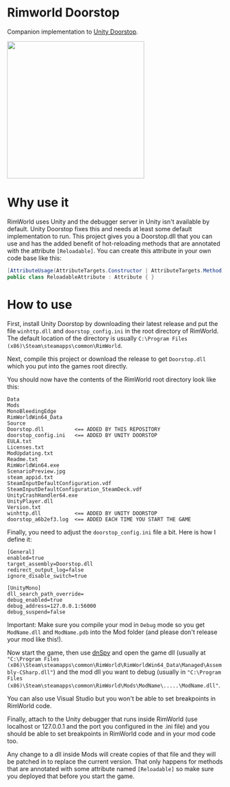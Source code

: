 # Rimworld Doorstop

Companion implementation to [Unity Doorstop](https://github.com/NeighTools/UnityDoorstop).

<img src="https://github.com/pardeike/Rimworld-Doorstop/assets/853584/8fb30d47-63ad-42b6-94ae-93377ad7948e" width="320" />

# Why use it

RimWorld uses Unity and the debugger server in Unity isn't available by default. Unity Doorstop fixes this and needs at least some default implementation to run. This project gives you a Doorstop.dll that you can use and has the added benefit of hot-reloading methods that are annotated with the attribute `[Reloadable]`. You can create this attribute in your own code base like this:

```cs
[AttributeUsage(AttributeTargets.Constructor | AttributeTargets.Method)]
public class ReloadableAttribute : Attribute { }
```

# How to use

First, install Unity Doorstop by downloading their latest release and put the file `winhttp.dll` and `doorstop_config.ini` in the root directory of RimWorld. The default location of the directory is usually `C:\Program Files (x86)\Steam\steamapps\common\RimWorld`.

Next, compile this project or download the release to get `Doorstop.dll` which you put into the games root directly.

You should now have the contents of the RimWorld root directory look like this:
```
Data
Mods
MonoBleedingEdge
RimWorldWin64_Data
Source
Doorstop.dll          <== ADDED BY THIS REPOSITORY
doorstop_config.ini   <== ADDED BY UNITY DOORSTOP
EULA.txt
Licenses.txt
ModUpdating.txt
Readme.txt
RimWorldWin64.exe
ScenarioPreview.jpg
steam_appid.txt
SteamInputDefaultConfiguration.vdf
SteamInputDefaultConfiguration_SteamDeck.vdf
UnityCrashHandler64.exe
UnityPlayer.dll
Version.txt
winhttp.dll           <== ADDED BY UNITY DOORSTOP
doorstop_a6b2ef3.log  <== ADDED EACH TIME YOU START THE GAME
```

Finally, you need to adjust the `doorstop_config.ini` file a bit. Here is how I define it:
```
[General]
enabled=true
target_assembly=Doorstop.dll
redirect_output_log=false
ignore_disable_switch=true

[UnityMono]
dll_search_path_override=
debug_enabled=true
debug_address=127.0.0.1:56000
debug_suspend=false
```

Important: Make sure you compile your mod in `Debug` mode so you get `ModName.dll` and `ModName.pdb` into the Mod folder (and please don't release your mod like this!). 

Now start the game, then use [dnSpy](https://github.com/dnSpyEx/dnSpy) and open the game dll (usually at `"C:\Program Files (x86)\Steam\steamapps\common\RimWorld\RimWorldWin64_Data\Managed\Assembly-CSharp.dll"`) and the mod dll you want to debug (usually in `"C:\Program Files (x86)\Steam\steamapps\common\RimWorld\Mods\ModName\.....\ModName.dll"`. 

You can also use Visual Studio but you won't be able to set breakpoints in RimWorld code. 

Finally, attach to the Unity debugger that runs inside RimWorld (use localhost or 127.0.0.1 and the port you configured in the .ini file) and you should be able to set breakpoints in RimWorld code and in your mod code too.

Any change to a dll inside Mods will create copies of that file and they will be patched in to replace the current version. That only happens for methods that are annotated with some attribute named `[Reloadable]` so make sure you deployed that before you start the game.
